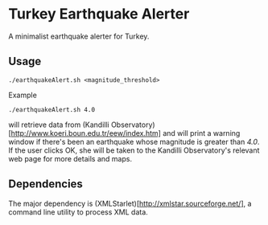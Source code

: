 # Turkey Earthquake Alerter

A minimalist earthquake alerter for Turkey.

## Usage

    ./earthquakeAlert.sh <magnitude_threshold>
    
Example

    ./earthquakeAlert.sh 4.0
    
will retrieve data from (Kandilli
Observatory)[http://www.koeri.boun.edu.tr/eew/index.htm] and will print a
warning window if there's been an earthquake whose magnitude is greater than
*4.0*. If the user clicks OK, she will be taken to the Kandilli Observatory's
relevant web page for more details and maps.

## Dependencies

The major dependency is (XMLStarlet)[http://xmlstar.sourceforge.net/], a command
line utility to process XML data.
